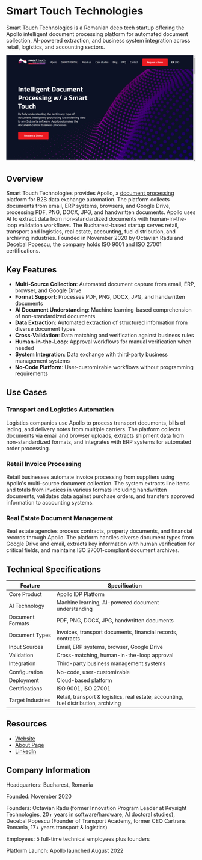 # Smart Touch Technologies

Smart Touch Technologies is a Romanian deep tech startup offering the Apollo intelligent document processing platform for automated document collection, AI-powered extraction, and business system integration across retail, logistics, and accounting sectors.

![Smart Touch Technologies](assets/smart-touch-technologies.png)


## Overview

Smart Touch Technologies provides Apollo, a [document processing](../../capabilities/document-understanding/index.md) platform for B2B data exchange automation. The platform collects documents from email, ERP systems, browsers, and Google Drive, processing PDF, PNG, DOCX, JPG, and handwritten documents. Apollo uses AI to extract data from non-standardized documents with human-in-the-loop validation workflows. The Bucharest-based startup serves retail, transport and logistics, real estate, accounting, fuel distribution, and archiving industries. Founded in November 2020 by Octavian Radu and Decebal Popescu, the company holds ISO 9001 and ISO 27001 certifications.

## Key Features

- **Multi-Source Collection**: Automated document capture from email, ERP, browser, and Google Drive
- **Format Support**: Processes PDF, PNG, DOCX, JPG, and handwritten documents
- **AI Document Understanding**: Machine learning-based comprehension of non-standardized documents
- **Data Extraction**: Automated [extraction](../../capabilities/extraction/index.md) of structured information from diverse document types
- **Cross-Validation**: Data matching and verification against business rules
- **Human-in-the-Loop**: Approval workflows for manual verification when needed
- **System Integration**: Data exchange with third-party business management systems
- **No-Code Platform**: User-customizable workflows without programming requirements

## Use Cases

### Transport and Logistics Automation

Logistics companies use Apollo to process transport documents, bills of lading, and delivery notes from multiple carriers. The platform collects documents via email and browser uploads, extracts shipment data from non-standardized formats, and integrates with ERP systems for automated order processing.

### Retail Invoice Processing

Retail businesses automate invoice processing from suppliers using Apollo's multi-source document collection. The system extracts line items and totals from invoices in various formats including handwritten documents, validates data against purchase orders, and transfers approved information to accounting systems.

### Real Estate Document Management

Real estate agencies process contracts, property documents, and financial records through Apollo. The platform handles diverse document types from Google Drive and email, extracts key information with human verification for critical fields, and maintains ISO 27001-compliant document archives.

## Technical Specifications

| Feature | Specification |
|---------|---------------|
| Core Product | Apollo IDP Platform |
| AI Technology | Machine learning, AI-powered document understanding |
| Document Formats | PDF, PNG, DOCX, JPG, handwritten documents |
| Document Types | Invoices, transport documents, financial records, contracts |
| Input Sources | Email, ERP systems, browser, Google Drive |
| Validation | Cross-matching, human-in-the-loop approval |
| Integration | Third-party business management systems |
| Configuration | No-code, user-customizable |
| Deployment | Cloud-based platform |
| Certifications | ISO 9001, ISO 27001 |
| Target Industries | Retail, transport & logistics, real estate, accounting, fuel distribution, archiving |

## Resources

- [Website](https://www.smartouch.ro)
- [About Page](https://www.smartouch.ro/about-us)
- [LinkedIn](https://ro.linkedin.com/company/smart-touch-technologies)

## Company Information

Headquarters: Bucharest, Romania

Founded: November 2020

Founders: Octavian Radu (former Innovation Program Leader at Keysight Technologies, 20+ years in software/hardware, AI doctoral studies), Decebal Popescu (Founder of Transport Academy, former CEO Cartrans Romania, 17+ years transport & logistics)

Employees: 5 full-time technical employees plus founders

Platform Launch: Apollo launched August 2022
